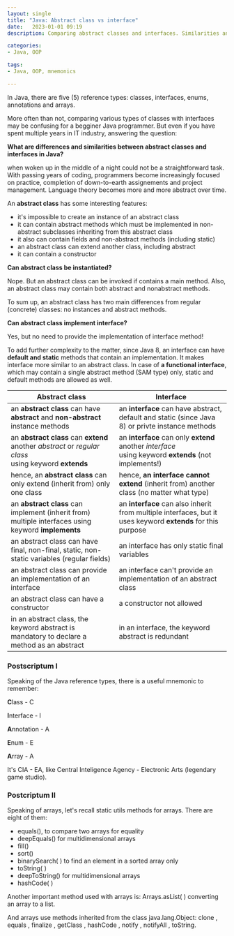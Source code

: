 ```yaml
---
layout: single
title: "Java: Abstract class vs interface"
date:   2023-01-01 09:19
description: Comparing abstract classes and interfaces. Similarities and differences.

categories:
- Java, OOP

tags:
- Java, OOP, mnemonics

---
```


In Java, there are five (5) reference types: classes, interfaces, enums, annotations and arrays. 

More often than not, comparing various types of classes
with interfaces may be confusing for a begginer Java programmer. 
But even if you have spent multiple years in IT industry, answering the question:

**What are differences and similarities between abstract classes and interfaces in Java?**

when woken up in the middle of a night could not be
a straightforward task. With passing years of coding, programmers become increasingly focused on practice, completion of down-to-earth
assignements and project management. Language theory becomes more and more abstract over time.

An **abstract class** has some interesting features:

- it's impossible to create an instance of an abstract class
- it can contain abstract methods which must be implemented in non-abstract subclasses inheriting from this abstract class
- it also can contain fields and non-abstract methods (including static)
- an abstract class can extend another class, including abstract
- it can contain a constructor 

**Can abstract class be instantiated?** 

Nope. But an abstract class can be invoked if contains a main method.
Also, an abstract class may contain both abstract and nonabstract methods.

To sum up, an abstract class has two main differences from regular (concrete) classes: no instances and abstract methods.

**Can abstract class implement interface?**

Yes, but no need to provide the implementation of interface method!

To add further complexity to the matter, since Java 8, an interface can have **default and static** methods that contain an implementation. 
It makes interface more similar to an abstract class.
In case of **a functional interface**, which may contain a single abstract method (SAM type) only, static and default methods are allowed as well.


| Abstract class                                                                                           | Interface                                                                                                    |
|----------------------------------------------------------------------------------------------------------|--------------------------------------------------------------------------------------------------------------|
| an **abstract class** can have **abstract** and **non-abstract** instance methods                        | an **interface** can have abstract, default and static (since Java 8) or privte instance methods             |
| an **abstract class** can **extend** another *abstract* or *regular class*<br/>using keyword **extends** | an **interface** can only **extend** another *interface*<br/>using keyword **extends** (not implements!)     |
| hence, an **abstract class** can only extend (inherit from) only one class                               | hence, **an interface cannot extend** (inherit from) another class (no matter what type)                     |
| an **abstract class** can implement (inherit from) multiple interfaces using keyword **implements**      | an **interface** can also inherit from multiple interfaces, but it uses keyword **extends** for this purpose |
| an abstract class can have final, non-final, static, non-static variables (regular fields)               | an interface has only static final variables                                                                 |
| an abstract class can provide an implementation of an interface                                          | an interface can't provide an implementation of an abstract class                                            |
| an abstract class can have a constructor                                                                 | a constructor not allowed                                                                                    |
| in an abstract class, the keyword abstract is mandatory to declare a method as an abstract               | in an interface, the keyword abstract is redundant                                                           |


### Postscriptum I

Speaking of the Java reference types, there is a useful mnemonic to remember:

**C**lass - C

**I**nterface - I

**A**nnotation - A 

**E**num - E

**A**rray - A


It's CIA - EA, like Central Inteligence Agency - Electronic Arts (legendary game studio).

### Postcriptum II

Speaking of arrays, let's recall static utils methods for arrays. There are eight of them:

- equals(), to compare two arrays for equality
- deepEquals() for multidimensional arrays
- fill()
- sort()
- binarySearch( ) to find an element in a sorted array only
- toString( )
- deepToString() for multidimensional arrays
- hashCode( )

Another important method used with arrays is: Arrays.asList( ) converting an array to a list.

And arrays use methods inherited from the class java.lang.Object:
clone , equals , finalize , getClass , hashCode , notify , notifyAll , toString.